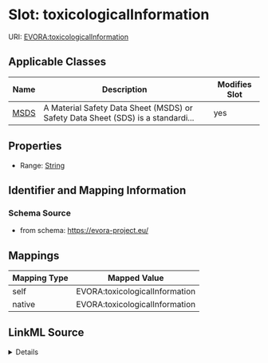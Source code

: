 

# Slot: toxicologicalInformation



URI: [EVORA:toxicologicalInformation](https://evora-project.eu/toxicologicalInformation)



<!-- no inheritance hierarchy -->





## Applicable Classes

| Name | Description | Modifies Slot |
| --- | --- | --- |
| [MSDS](MSDS.md) | A Material Safety Data Sheet (MSDS) or Safety Data Sheet (SDS) is a standardi... |  yes  |







## Properties

* Range: [String](String.md)





## Identifier and Mapping Information







### Schema Source


* from schema: https://evora-project.eu/




## Mappings

| Mapping Type | Mapped Value |
| ---  | ---  |
| self | EVORA:toxicologicalInformation |
| native | EVORA:toxicologicalInformation |




## LinkML Source

<details>
```yaml
name: toxicologicalInformation
from_schema: https://evora-project.eu/
rank: 1000
alias: toxicologicalInformation
domain_of:
- MSDS
range: string

```
</details>